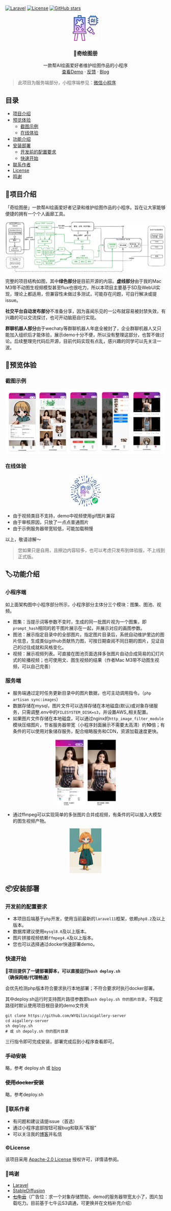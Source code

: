 <!-- PROJECT LOGO -->
<br />

[![Laravel](https://img.shields.io/badge/Laravel-11.x-brightgreen.svg)](https://laravel.com)
[![License](https://img.shields.io/github/license/WYQilin/aigallery.svg)](https://github.com/WYQilin/aigallery/blob/main/LICENSE)
[![GitHub stars](https://img.shields.io/github/stars/WYQilin/aigallery.svg?style=social&label=Stars)](https://github.com/WYQilin/aigallery)

<!-- PROJECT LOGO -->
<p align="center">
  <a href="https://github.com/WYQilin/aigallery-server">
    <img src="demo/logo.png" alt="Logo" width="80" height="80">
  </a>

  <h3 align="center">🎨奇绘图册</h3>
  <p align="center">
    一款帮AI绘画爱好者维护绘图作品的小程序
    <br />
    <a href="https://github.com/WYQilin/aigallery-server#预览体验">查看Demo</a>
    ·
    <a href="https://github.com/WYQilin/aigallery-server/issues">反馈</a>
    ·
    <a href="https://blog.csdn.net/qq_37788558/article/details/145499404">Blog</a>
</p>

> 此项目为服务端部分，小程序端参见：[微信小程序](https://github.com/WYQilin/aigallery)
 
## 目录

- [项目介绍](https://github.com/WYQilin/aigallery-server?tab=readme-ov-file#%E9%A1%B9%E7%9B%AE%E4%BB%8B%E7%BB%8D)
- [预览体验](https://github.com/WYQilin/aigallery-server?tab=readme-ov-file#%E9%A2%84%E8%A7%88%E4%BD%93%E9%AA%8C)
    - [截图示例](#截图示例)
    - [在线体验](#在线体验)
- [功能介绍](https://github.com/WYQilin/aigallery-server?tab=readme-ov-file#%EF%B8%8F%E5%8A%9F%E8%83%BD%E4%BB%8B%E7%BB%8D)
- [安装部署](https://github.com/WYQilin/aigallery-server?tab=readme-ov-file#%E5%AE%89%E8%A3%85%E9%83%A8%E7%BD%B2)
  - [开发前的配置要求](#开发前的配置要求)
  - [快速开始](#快速开始)
- [联系作者](https://github.com/WYQilin/aigallery-server?tab=readme-ov-file#%E8%81%94%E7%B3%BB%E4%BD%9C%E8%80%85)
- [License](https://github.com/WYQilin/aigallery-server?tab=readme-ov-file#%EF%B8%8Flicense)
- [鸣谢](https://github.com/WYQilin/aigallery-server?tab=readme-ov-file#%E9%B8%A3%E8%B0%A2)

## 📖项目介绍
「奇绘图册」一款帮AI绘画爱好者记录和维护绘图作品的小程序。旨在让大家能够便捷的拥有一个个人画廊工具。

<div align="center">
    <img src="demo/overview.png">
</div>

完整的项目结构如图，其中**绿色部分**是目前开源的内容。**虚线部分**由于我的Mac M3带不动图生视频模型甚至flux也很吃力，所以本项目主要基于SD及WebUI实现，理论上都适用，但兼容性未做过多测试，可能存在问题，可自行解决或提issue。

**社交平台自动发布部分**不准备分享，因为喜闻乐见的一公布就容易被封禁失效，有兴趣的可以交流探讨，也可开动脑筋自行实现。

**群聊机器人部分**由于wechaty等群聊机器人年底全被封了，企业群聊机器人又只能加入组织后才能体验，展示demo十分不便，所以没有整理这部分，也暂不做讨论。后续整理完代码后开源，目前代码实现有点乱，感兴趣的同学可以先关注一波。

## 👀预览体验
### 截图示例

<div align="center">
    <img src="demo/screenshots.png">
</div>

### 在线体验

<div align="center">
    <img src="demo/qrcode.png" width="100" height="100">
</div>

- 由于视频类目不支持，demo中视频使用gif图片兼容
- 由于审核原因，只放了一点点普通图片
- 由于示例服务器带宽较低，可能加载稍慢

以上，敬请谅解～
> 您如果只是自用，且擦边内容较多，也可以考虑只发布到体验版，不上线到正式版。

## 🏷️功能介绍
### 小程序端
如上面架构图中小程序部分所示，小程序部分主体分三个模块：图集、图池、视频。
- 图集：当提示词等参数不变时，生成的同一批图片视为一个图集，即`prompt_hash`相同的若干图片展示在一起，并展示对应的画图参数。
- 图池：展示指定目录中的全部图片。指定图片目录后，系统自动维护里边的图片信息，生成类似github贡献热力图，可按日期查阅不同日期的图片，见证自己的过往成就和风格变化。
- 视频：展示视频列表。可直接在图池页面选择多张图片自动合成简易的幻灯片式的轮播视频；也可使用文、图生视频的结果（作者Mac M3带不动图生视频，可以自己完善）

### 服务端
- 服务端通过定时任务更新目录中的图片数据，也可主动调用指令。（`php artisan sync:images`）
- 数据存储在mysql，图片文件可以选择存储在本地磁盘(默认)或对象存储服务，只需调整.env中的`FILESYSTEM_DISK=s3`，并设置AWS_相关配置。
- 如果图片文件存储在本地磁盘，可以通过nginx的`http_image_filter_module`模块压缩图片，节省服务器带宽（小程序封面展示不需要太高清）约**10**倍；有条件的可以使用对象储存服务，配合缩略服务和CDN，资源加载速度更快。
<div align="center">
    <img src="demo/size_compare.png" width="200" height="210">
</div>

- 通过ffmpeg可以实现简单的多张图片合并成视频，有条件的可以接入大模型的图生视频产物。
<div align="center">
    <img src="demo/image_merge.gif" width="100" height="140">
</div>

## 📦安装部署
### 开发前的配置要求
- 本项目后端基于`php`开发，使用当前最新的`laravel11`框架，依赖`php8.2`及以上版本。
- 数据库建议使用`mysql8.0`及以上版本。
- 图片拼接视频依赖`ffmpeg4.4`及以上版本。
- 您也可以选择通过docker快速部署demo。


### 快速开始

**🔔项目提供了一键部署脚本，可以直接运行`bash deploy.sh`（确保网络/代理畅通）**

会优先检测php版本符合要求执行本地部署；不符合要求时执行docker部署。

其中deploy.sh运行时支持图片路径参数即`bash deploy.sh 你的图片目录`，不指定路径时默认使用项目根目录的demo文件夹

```shell
git clone https://github.com/WYQilin/aigallery-server
cd aigallery-server
sh deploy.sh
# 或 sh depoly.sh 你的图片目录
```
三行指令即可完成安装，部署完成后到小程序查看即可。


### ~~手动安装~~
略，参考 deploy.sh 或 [blog](https://blog.csdn.net/qq_37788558/article/details/145499404)

### ~~使用docker安装~~
略，参考deploy.sh


### 📧联系作者
- 有问题和建议请提issue（首选）
- 通过小程序底部按钮可报bug和联系“客服”
- 可以关注我的[博客](http://xiaobaiqi.blog.csdn.net)并私信


### ©️License
 
该项目采用 [Apache-2.0 License](LICENSE) 授权许可，详情请参阅。

### 🔗鸣谢
- [Laravel](https://laravel.com)
- [StableDiffusion](https://stabledifffusion.com/)
- [~~七牛云~~]()（广告位：求一个对象存储赞助，demo的服务器带宽太小了，图片加载吃力。目前基于七牛云S3调通，可更换并在文档补充介绍）



